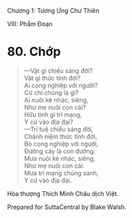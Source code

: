  

Chương 1: Tương Ưng Chư Thiên

VIII: Phẩm Ðoạn

# 80\. Chớp

> —Vật gì chiếu sáng đời?  
> Vật gì thức tỉnh đời?  
> Ai cọng nghiệp với người?  
> Cử chỉ chúng là gì?  
> Ai nuôi kẻ nhác, siêng,  
> Như mẹ nuôi con cái?  
> Hữu tình gì trì mạng,  
> Y cứ vào địa đại?  
> —Trí tuệ chiếu sáng đời,  
> Chánh niệm thức tỉnh đời,  
> Bò cọng nghiệp với người,  
> Ðường cày là con đường.  
> Mưa nuôi kẻ nhác, siêng,  
> Như mẹ nuôi con cái.  
> Mưa trì mạng chúng sanh,  
> Y cứ vào địa đại.

Hòa thượng Thích Minh Châu dịch Việt.

Prepared for SuttaCentral by Blake Walsh.